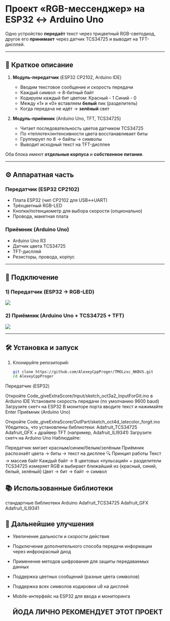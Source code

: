 # Проект «RGB-мессенджер» на ESP32 ↔️ Arduino Uno

Одно устройство **передаёт** текст через трицветный RGB-светодиод, другое его **принимает** через датчик TCS34725 и выводит на TFT-дисплей.

---

## 📜 Краткое описание

1. **Модуль-передатчик** (ESP32 CP2102, Arduino IDE)  
   - Вводим текстовое сообщение и скорость передачи  
   - Каждый символ → 8-битный байт  
   - Кодируем каждый бит цветом:
        Красный - 1
        Синий - 0
   - Между «1» и «0» вставляем **белый** пик (разделитель)  
   - Когда передача не идёт → **зелёный** свет

2. **Модуль-приёмник** (Arduino Uno, TFT, TCS34725)  
   - Читает последовательность цветов датчиком TCS34725  
   - По «теплоте»/интенсивности цвета восстанавливает биты  
   - Группирует по 8 → байты → символы  
   - Выводит исходный текст на TFT-дисплее

Оба блока имеют **отдельные корпуса** и **собственное питание**.

---

## ⚙️ Аппаратная часть

### Передатчик (ESP32 CP2102)
- Плата ESP32 (чип CP2102 для USB↔UART)  
- Трёхцветный RGB-LED  
- Кнопки/потенциометр для выбора скорости (опционально)  
- Провода, макетная плата

### Приёмник (Arduino Uno)
- Arduino Uno R3  
- Датчик цвета TCS34725  
- TFT-дисплей
- Резисторы, провода, корпус

---

## 🔌 Подключение

### 1) Передатчик (ESP32 → RGB-LED)

![](./esp32.png)

### 2) Приёмник (Arduino Uno + TCS34725 + TFT)

![](./uno.png)

---

## 🛠️ Установка и запуск

1. Клонируйте репозиторий:
   ```bash
   git clone https://github.com/AlexeyCppProger/TMOLzxc_NKBVS.git
   cd AlexeyCppProger
Передатчик (ESP32)

Откройте Code_giveExtraScore/Input/sketch_oct3a2_InputForGit.ino в Arduino IDE
Установите скорость передачи (по умолчанию 9600 baud)
Загрузите скетч на ESP32
В мониторе порта вводите текст и нажимайте Enter
Приёмник (Arduino Uno)

Откройте Code_giveExtraScore/OutPart/sketch_oct4d_latecolor_forgit.ino
Убедитесь, что установлены библиотеки:
Adafruit_TCS34725
Adafruit_GFX + драйвер TFT (например, Adafruit_ILI9341)
Загрузите скетч на Arduino Uno
Наблюдайте:

Передатчик мигает красным/синим/белым/зелёным
Приёмник распознаёт цвета → биты → текст на дисплее
🔍 Принцип работы
Текст → массив байт
Каждый байт → 8 цветовых «пульсаций» + разделители
TCS34725 измеряет RGB и выбирает ближайший из {красный, синий, белый, зелёный}
Цвет → бит → байт → символ

## 📚 Использованные библиотеки

стандартные библиотеки Arduino
Adafruit_TCS34725
Adafruit_GFX
Adafruit_ILI9341

## 🚀 Дальнейшие улучшения

- Увеличение дальности и скорости действия
- Подключение дополнительного способа передачи информации через инфрокрасный диод
- Применение методов шифрования для защиты передаваемых данных
- Поддержка цветных сообщений (разные цвета символов)
- Поддержка всех символов кодировки u8 на дисплей
- Mobile-интерфейс на ESP32 для ввода и мониторинга

  


  ## ЙОДА ЛИЧНО РЕКОМЕНДУЕТ ЭТОТ ПРОЕКТ
